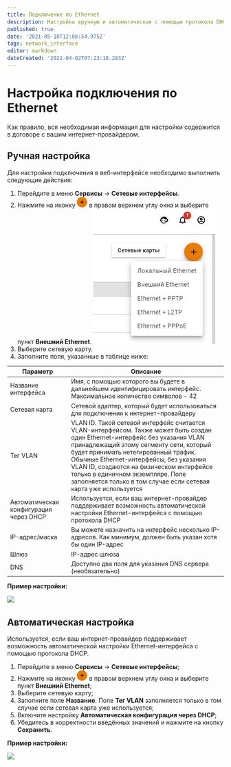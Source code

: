 ```yaml
---
title: Подключение по Ethernet
description: Настройка вручную и автоматическая с помощью протокола DHCP.
published: true
date: '2021-05-18T12:06:54.975Z'
tags: network_interface
editor: markdown
dateCreated: '2021-04-02T07:23:18.283Z'
---
```


# Настройка подключения по Ethernet

Как правило, вся необходимая информация для настройки содержится в договоре с вашим интернет-провайдером.

## Ручная настройка

Для настройки подключения в веб-интерфейсе необходимо выполнить следующие действия:

1. Перейдите в меню **Сервисы** -> **Сетевые интерфейсы**.&#x20;
2. Нажмите на иконку ![](../../.gitbook/assets/ok-with-icon.png) в правом верхнем углу окна и выберите пункт **Внешний Ethernet**. ![](../../.gitbook/assets/create-int.JPG) &#x20;
3. Выберите сетевую карту.&#x20;
4. Заполните поля, указанные в таблице ниже:

| Параметр                               | Описание                                                                                                                                                                                                                                                                                                                                                                                                       |
| -------------------------------------- | -------------------------------------------------------------------------------------------------------------------------------------------------------------------------------------------------------------------------------------------------------------------------------------------------------------------------------------------------------------------------------------------------------------- |
| Название интерфейса                    | Имя, с помощью которого вы будете в дальнейшем идентифицировать интерфейс. Максимальное количество символов - 42                                                                                                                                                                                                                                                                                               |
| Сетевая карта                          | Сетевой адаптер, который будет использоваться для подключения к интернет-провайдеру                                                                                                                                                                                                                                                                                                                            |
| Тег VLAN                               | VLAN ID. Такой сетевой интерфейс считается VLAN-интерфейсом. Также может быть создан один Ethernet-интерфейс без указания VLAN принадлежащий этому сегменту сети, который будет принимать нетегированный трафик. Обычные Ethernet-интерфейсы, без указания VLAN ID, создаются на физическом интерфейсе только в единичном экземпляре. Поле заполняется только в том случае если сетевая карта уже используется |
| Автоматическая конфигурация через DHCP | Используется, если ваш интернет-провайдер поддерживает возможность автоматической настройки Ethernet-интерфейса с помощью протокола DHCP                                                                                                                                                                                                                                                                       |
| IP-адрес/маска                         | Вы можете назначить на интерфейс несколько IP-адресов. Как минимум, должен быть указан хотя бы один IP-адрес                                                                                                                                                                                                                                                                                                   |
| Шлюз                                   | IP-адрес шлюза                                                                                                                                                                                                                                                                                                                                                                                                 |
| DNS                                    | Доступно два поля для указания DNS сервера (необязательно)                                                                                                                                                                                                                                                                                                                                                     |

**Пример настройки:**

![](../../.gitbook/assets/создание\_внешнего\_ethernet.jpg)

## Автоматическая настройка

Используется, если ваш интернет-провайдер поддерживает возможность автоматической настройки Ethernet-интерфейса с помощью протокола DHCP.

1. Перейдите в меню **Сервисы** -> **Сетевые интерфейсы**;
2. Нажмите на иконку ![](../../.gitbook/assets/ok-with-icon.png) в правом верхнем углу окна и выберите пункт **Внешний Ethernet**;
3. Выберите сетевую карту;
4. Заполните поле **Название**. Поле **Тег VLAN** заполняется только в том случае если сетевая карта уже используется;
5. Включите настройку **Автоматическая конфигурация через DHCP**;
6. Убедитесь в корректности введённых значений и нажмите на кнопку **Сохранить**.

**Пример настройки:**

![](../../.gitbook/assets/внешний\_ethernet\_dhcp.jpg)
